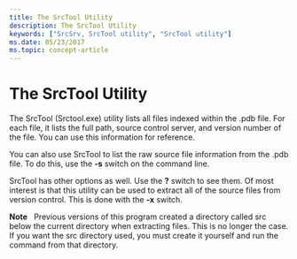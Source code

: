 ```yaml
---
title: The SrcTool Utility
description: The SrcTool Utility
keywords: ["SrcSrv, SrcTool utility", "SrcTool utility"]
ms.date: 05/23/2017
ms.topic: concept-article
---
```


# The SrcTool Utility


The SrcTool (Srctool.exe) utility lists all files indexed within the .pdb file. For each file, it lists the full path, source control server, and version number of the file. You can use this information for reference.

You can also use SrcTool to list the raw source file information from the .pdb file. To do this, use the **-s** switch on the command line.

SrcTool has other options as well. Use the **?** switch to see them. Of most interest is that this utility can be used to extract all of the source files from version control. This is done with the **-x** switch.

**Note**   Previous versions of this program created a directory called src below the current directory when extracting files. This is no longer the case. If you want the src directory used, you must create it yourself and run the command from that directory.

 

 

 

